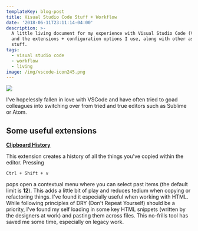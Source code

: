 ```yaml
---
templateKey: blog-post
title: Visual Studio Code Stuff + Workflow
date: '2018-06-11T23:11:14-04:00'
description: >-
  A little living document for my experience with Visual Studio Code (VSCode),
  and the extensions + configuration options I use, along with other assorted
  stuff. 
tags:
  - visual studio code
  - workflow
  - living
image: /img/vscode-icon245.png
---
```

![](/img/vscode-icon245.png)

I've hopelessly fallen in love with VSCode and have often tried to goad colleagues into switching over from tried and true editors such as Sublime or Atom.

## Some useful extensions

[**Clipboard History**](https://marketplace.visualstudio.com/items?itemName=Anjali.clipboard-history)

This extension creates a history of all the things you've copied within the editor. Pressing

`Ctrl + Shift + v`

pops open a contextual menu where you can select past items (the default limit is **12**). This adds a little bit of play and reduces tedium when copying or refactoring things. I've found it especially useful when working with HTML. While following principles of DRY (Don't Repeat Yourself) should be a priority, I've found my self loading in some key HTML snippets (written by the designers at work) and pasting them across files. This no-frills tool has saved me some time, especially on legacy work.
